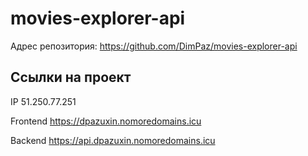 # movies-explorer-api

Адрес репозитория: https://github.com/DimPaz/movies-explorer-api

## Ссылки на проект

IP 51.250.77.251

Frontend https://dpazuxin.nomoredomains.icu

Backend https://api.dpazuxin.nomoredomains.icu
